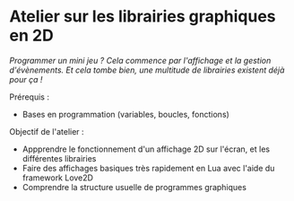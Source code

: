 # Atelier sur les librairies graphiques en 2D

*Programmer un mini jeu ? Cela commence par l'affichage et la gestion d'évènements. Et cela tombe bien, une multitude de librairies existent déjà pour ça !*

Prérequis : 
- Bases en programmation (variables, boucles, fonctions)

Objectif de l'atelier : 
- Appprendre le fonctionnement d'un affichage 2D sur l'écran, et les différentes librairies 
- Faire des affichages basiques très rapidement en Lua avec l'aide du framework Love2D
- Comprendre la structure usuelle de programmes graphiques